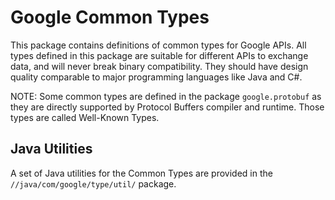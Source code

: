 # Google Common Types

This package contains definitions of common types for Google APIs.
All types defined in this package are suitable for different APIs to
exchange data, and will never break binary compatibility. They should
have design quality comparable to major programming languages like
Java and C#.

NOTE: Some common types are defined in the package `google.protobuf`
as they are directly supported by Protocol Buffers compiler and
runtime. Those types are called Well-Known Types.

## Java Utilities

A set of Java utilities for the Common Types are provided in the
`//java/com/google/type/util/` package.